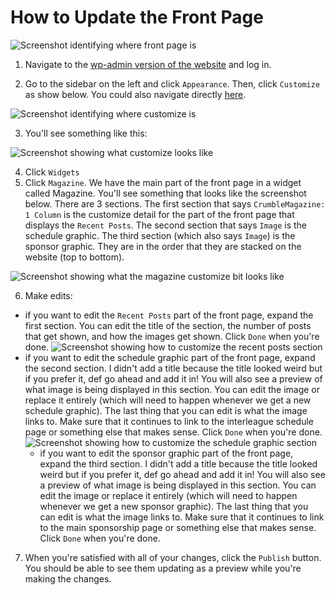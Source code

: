 # How to Update the Front Page

![Screenshot identifying where front page is](https://github.com/steelcityrollerderby/website_maintenance/blob/master/screenshots/update_front_page_screenshots/front_page_identification.png "Front page identification")

1. Navigate to the [wp-admin version of the website](http://www.steelcityrollerderby.org/home/wp-admin) and log in.

2. Go to the sidebar on the left and click `Appearance`. Then, click `Customize` as show below. You could also navigate directly [here](http://www.steelcityrollerderby.org/home/wp-admin/customize.php?return=%2Fhome%2Fwp-admin%2Fwidgets.php).

![Screenshot identifying where customize is](https://github.com/steelcityrollerderby/website_maintenance/blob/master/screenshots/update_sidebar_screenshots/show_where_customize_is.png "Customize identification")

3. You'll see something like this:

![Screenshot showing what customize looks like](https://github.com/steelcityrollerderby/website_maintenance/blob/master/screenshots/update_sidebar_screenshots/customize_example.png "Customize example")

4. Click `Widgets`
5. Click `Magazine`. We have the main part of the front page in a widget called Magazine. You'll see something that looks like the screenshot below. There are 3 sections. The first section that says `CrumbleMagazine: 1 Column` is the customize detail for the part of the front page that displays the `Recent Posts`. The second section that says `Image` is the schedule graphic. The third section (which also says `Image`) is the sponsor graphic. They are in the order that they are stacked on the website (top to bottom). 

![Screenshot showing what the magazine customize bit looks like](https://github.com/steelcityrollerderby/website_maintenance/blob/master/screenshots/update_front_page_screenshots/magazine.png "Magazine")

6. Make edits:
  - if you want to edit the `Recent Posts` part of the front page, expand the first section. You can edit the title of the section, the number of posts that get shown, and how the images get shown. Click `Done` when you're done.
  ![Screenshot showing how to customize the recent posts section](https://github.com/steelcityrollerderby/website_maintenance/blob/master/screenshots/update_front_page_screenshots/crumblemagazine_detail.png "Recent posts customization")
  - if you want to edit the schedule graphic part of the front page, expand the second section. I didn't add a title because the title looked weird but if you prefer it, def go ahead and add it in! You will also see a preview of what image is being displayed in this section. You can edit the image or replace it entirely (which will need to happen whenever we get a new schedule graphic). The last thing that you can edit is what the image links to. Make sure that it continues to link to the interleague schedule page or something else that makes sense. Click `Done` when you're done.
    ![Screenshot showing how to customize the schedule graphic section](https://github.com/steelcityrollerderby/website_maintenance/blob/master/screenshots/update_front_page_screenshots/schedule_graphic.png "Schedule graphic customization")
      - if you want to edit the sponsor graphic part of the front page, expand the third section. I didn't add a title because the title looked weird but if you prefer it, def go ahead and add it in! You will also see a preview of what image is being displayed in this section. You can edit the image or replace it entirely (which will need to happen whenever we get a new sponsor graphic). The last thing that you can edit is what the image links to. Make sure that it continues to link to the main sponsorship page or something else that makes sense. Click `Done` when you're done.

7. When you're satisfied with all of your changes, click the `Publish` button. You should be able to see them updating as a preview while you're making the changes.
